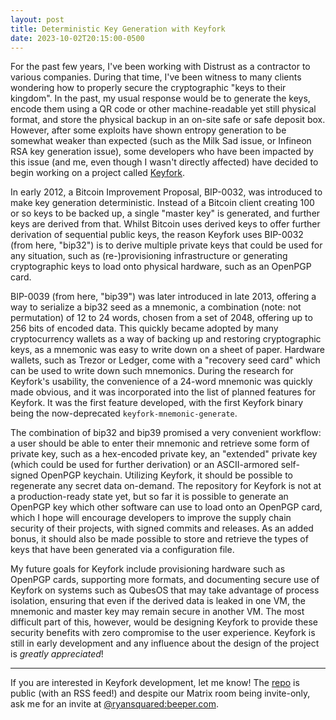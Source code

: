 ```yaml
---
layout: post
title: Deterministic Key Generation with Keyfork
date: 2023-10-02T20:15:00-0500
---
```


For the past few years, I've been working with Distrust as a contractor to
various companies. During that time, I've been witness to many clients
wondering how to properly secure the cryptographic "keys to their kingdom". In
the past, my usual response would be to generate the keys, encode them using a
QR code or other machine-readable yet still physical format, and store the
physical backup in an on-site safe or safe deposit box. However, after some
exploits have shown entropy generation to be somewhat weaker than expected
(such as the Milk Sad issue, or Infineon RSA key generation issue), some
developers who have been impacted by this issue (and me, even though I wasn't
directly affected) have decided to begin working on a project called [Keyfork].

In early 2012, a Bitcoin Improvement Proposal, BIP-0032, was introduced to
make key generation deterministic. Instead of a Bitcoin client creating 100 or
so keys to be backed up, a single "master key" is generated, and further keys
are derived from that. Whilst Bitcoin uses derived keys to offer further
derivation of sequential public keys, the reason Keyfork uses BIP-0032 (from
here, "bip32") is to derive multiple private keys that could be used for any
situation, such as (re-)provisioning infrastructure or generating cryptographic
keys to load onto physical hardware, such as an OpenPGP card.

BIP-0039 (from here, "bip39") was later introduced in late 2013, offering a way
to serialize a bip32 seed as a mnemonic, a combination (note: not permutation)
of 12 to 24 words, chosen from a set of 2048, offering up to 256 bits of
encoded data. This quickly became adopted by many cryptocurrency wallets as a
way of backing up and restoring cryptographic keys, as a mnemonic was easy to
write down on a sheet of paper. Hardware wallets, such as Trezor or Ledger,
come with a "recovery seed card" which can be used to write down such
mnemonics. During the research for Keyfork's usability, the convenience of a
24-word mnemonic was quickly made obvious, and it was incorporated into the
list of planned features for Keyfork. It was the first feature developed, with
the first Keyfork binary being the now-deprecated `keyfork-mnemonic-generate`.

The combination of bip32 and bip39 promised a very convenient workflow: a user
should be able to enter their mnemonic and retrieve some form of private key,
such as a hex-encoded private key, an "extended" private key (which could be
used for further derivation) or an ASCII-armored self-signed OpenPGP keychain.
Utilizing Keyfork, it should be possible to regenerate any secret data
on-demand. The repository for Keyfork is not at a production-ready state yet,
but so far it is possible to generate an OpenPGP key which other software can
use to load onto an OpenPGP card, which I hope will encourage developers to
improve the supply chain security of their projects, with signed commits and
releases. As an added bonus, it should also be made possible to store and
retrieve the types of keys that have been generated via a configuration file.

My future goals for Keyfork include provisioning hardware such as OpenPGP
cards, supporting more formats, and documenting secure use of Keyfork on
systems such as QubesOS that may take advantage of process isolation, ensuring
that even if the derived data is leaked in one VM, the mnemonic and master key
may remain secure in another VM. The most difficult part of this, however,
would be designing Keyfork to provide these security benefits with zero
compromise to the user experience. Keyfork is still in early development and
any influence about the design of the project is *greatly appreciated*!

---

If you are interested in Keyfork development, let me know! The [repo][Keyfork]
is public (with an RSS feed!) and despite our Matrix room being invite-only,
ask me for an invite at [@ryansquared:beeper.com][matrix].

[keyfork]: https://git.distrust.co/public/keyfork
[matrix]: https://matrix.to/#/@ryansquared:beeper.com
